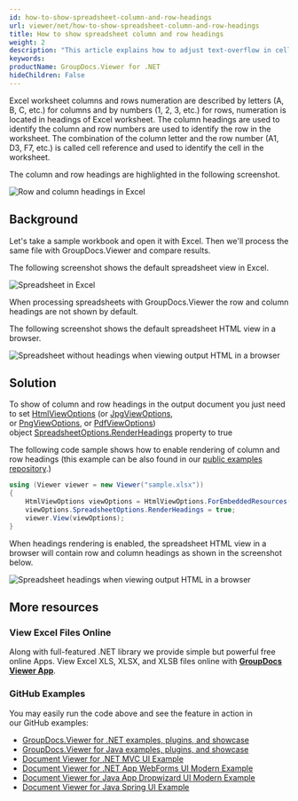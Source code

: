 ```yaml
---
id: how-to-show-spreadsheet-column-and-row-headings
url: viewer/net/how-to-show-spreadsheet-column-and-row-headings
title: How to show spreadsheet column and row headings
weight: 2
description: "This article explains how to adjust text-overflow in cells when viewing Spreadsheets with GroupDocs.Viewer within your .NET applications."
keywords: 
productName: GroupDocs.Viewer for .NET
hideChildren: False
---
```

Excel worksheet columns and rows numeration are described by letters (A, B, C, etc.) for columns and by numbers (1, 2, 3, etc.) for rows, numeration is located in headings of Excel worksheet. The column headings are used to identify the column and row numbers are used to identify the row in the worksheet. The combination of the column letter and the row number (A1, D3, F7, etc.) is called cell reference and used to identify the cell in the worksheet. 

The column and row headings are highlighted in the following screenshot.

![Row and column headings in Excel](viewer/net/images/how-to-show-spreadsheet-column-and-row-headings.png)

## Background

Let's take a sample workbook and open it with Excel. Then we'll process the same file with GroupDocs.Viewer and compare results.

The following screenshot shows the default spreadsheet view in Excel.

![Spreadsheet in Excel](viewer/net/images/how-to-show-spreadsheet-column-and-row-headings_1.png)

When processing spreadsheets with GroupDocs.Viewer the row and column headings are not shown by default.

The following screenshot shows the default spreadsheet HTML view in a browser.

![Spreadsheet without headings when viewing output HTML in a browser](viewer/net/images/how-to-show-spreadsheet-column-and-row-headings_2.png)

## Solution

To show of column and row headings in the output document you just need to set [HtmlViewOptions](https://apireference.groupdocs.com/net/viewer/groupdocs.viewer.options/htmlviewoptions) (or [JpgViewOptions](https://apireference.groupdocs.com/net/viewer/groupdocs.viewer.options/jpgviewoptions), or [PngViewOptions](https://apireference.groupdocs.com/net/viewer/groupdocs.viewer.options/pngviewoptions), or [PdfViewOptions](https://apireference.groupdocs.com/net/viewer/groupdocs.viewer.options/pdfviewoptions)) object [SpreadsheetOptions.RenderHeadings](https://apireference.groupdocs.com/net/viewer/groupdocs.viewer.options/spreadsheetoptions/properties/renderheadings) property to true

The following code sample shows how to enable rendering of column and row headings (this example can be also found in our [public examples repository](https://github.com/groupdocs-viewer/GroupDocs.Viewer-for-.NET/blob/master/Examples/GroupDocs.Viewer.Examples.CSharp/AdvancedUsage/Rendering/RenderingOptionsByDocumentType/RenderingSpreadsheets/RenderRowAndColumnHeadings.cs).)

```csharp
using (Viewer viewer = new Viewer("sample.xlsx"))
{
    HtmlViewOptions viewOptions = HtmlViewOptions.ForEmbeddedResources();
    viewOptions.SpreadsheetOptions.RenderHeadings = true;
    viewer.View(viewOptions);
}
```

When headings rendering is enabled, the spreadsheet HTML view in a browser will contain row and column headings as shown in the screenshot below.

![Spreadsheet headings when viewing output HTML in a browser](viewer/net/images/how-to-show-spreadsheet-column-and-row-headings_3.png)

## More resources

### View Excel Files Online

Along with full-featured .NET library we provide simple but powerful free online Apps.
View Excel XLS, XLSX, and XLSB files online with **[GroupDocs Viewer App](https://products.groupdocs.app/viewer/excel)**.

### GitHub Examples

You may easily run the code above and see the feature in action in our GitHub examples:

* [GroupDocs.Viewer for .NET examples, plugins, and showcase](https://github.com/groupdocs-viewer/GroupDocs.Viewer-for-.NET)
* [GroupDocs.Viewer for Java examples, plugins, and showcase](https://github.com/groupdocs-viewer/GroupDocs.Viewer-for-Java)
* [Document Viewer for .NET MVC UI Example](https://github.com/groupdocs-viewer/GroupDocs.Viewer-for-.NET-MVC)
* [Document Viewer for .NET App WebForms UI Modern Example](https://github.com/groupdocs-viewer/GroupDocs.Viewer-for-.NET-WebForms)
* [Document Viewer for Java App Dropwizard UI Modern Example](https://github.com/groupdocs-viewer/GroupDocs.Viewer-for-Java-Dropwizard)
* [Document Viewer for Java Spring UI Example](https://github.com/groupdocs-viewer/GroupDocs.Viewer-for-Java-Spring)
